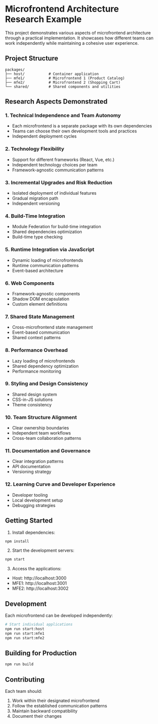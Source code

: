 # Microfrontend Architecture Research Example

This project demonstrates various aspects of microfrontend architecture through a practical implementation. It showcases how different teams can work independently while maintaining a cohesive user experience.

## Project Structure

```
packages/
├── host/           # Container application
├── mfe1/           # Microfrontend 1 (Product Catalog)
├── mfe2/           # Microfrontend 2 (Shopping Cart)
└── shared/         # Shared components and utilities
```

## Research Aspects Demonstrated

### 1. Technical Independence and Team Autonomy
- Each microfrontend is a separate package with its own dependencies
- Teams can choose their own development tools and practices
- Independent deployment cycles

### 2. Technology Flexibility
- Support for different frameworks (React, Vue, etc.)
- Independent technology choices per team
- Framework-agnostic communication patterns

### 3. Incremental Upgrades and Risk Reduction
- Isolated deployment of individual features
- Gradual migration path
- Independent versioning

### 4. Build-Time Integration
- Module Federation for build-time integration
- Shared dependencies optimization
- Build-time type checking

### 5. Runtime Integration via JavaScript
- Dynamic loading of microfrontends
- Runtime communication patterns
- Event-based architecture

### 6. Web Components
- Framework-agnostic components
- Shadow DOM encapsulation
- Custom element definitions

### 7. Shared State Management
- Cross-microfrontend state management
- Event-based communication
- Shared context patterns

### 8. Performance Overhead
- Lazy loading of microfrontends
- Shared dependency optimization
- Performance monitoring

### 9. Styling and Design Consistency
- Shared design system
- CSS-in-JS solutions
- Theme consistency

### 10. Team Structure Alignment
- Clear ownership boundaries
- Independent team workflows
- Cross-team collaboration patterns

### 11. Documentation and Governance
- Clear integration patterns
- API documentation
- Versioning strategy

### 12. Learning Curve and Developer Experience
- Developer tooling
- Local development setup
- Debugging strategies

## Getting Started

1. Install dependencies:
```bash
npm install
```

2. Start the development servers:
```bash
npm start
```

3. Access the applications:
- Host: http://localhost:3000
- MFE1: http://localhost:3001
- MFE2: http://localhost:3002

## Development

Each microfrontend can be developed independently:

```bash
# Start individual applications
npm run start:host
npm run start:mfe1
npm run start:mfe2
```

## Building for Production

```bash
npm run build
```

## Contributing

Each team should:
1. Work within their designated microfrontend
2. Follow the established communication patterns
3. Maintain backward compatibility
4. Document their changes 